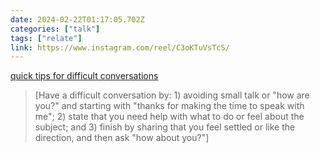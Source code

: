 ```yaml
---
date: 2024-02-22T01:17:05.702Z
categories: ["talk"]
tags: ["relate"]
link: https://www.instagram.com/reel/C3oKTuVsTcS/
---
```

[quick tips for difficult conversations](https://www.instagram.com/reel/C3oKTuVsTcS/)

> [Have a difficult conversation by: 1) avoiding small talk or "how are you?" and starting with "thanks for making the time to speak with me"; 2) state that you need help with what to do or feel about the subject; and 3) finish by sharing that you feel settled or like the direction, and then ask "how about you?"]
